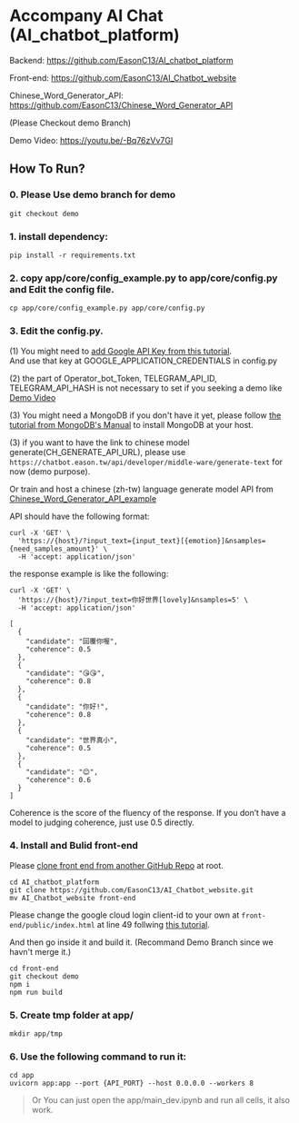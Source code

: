 # Accompany AI Chat (AI_chatbot_platform)

Backend: https://github.com/EasonC13/AI_chatbot_platform

Front-end: https://github.com/EasonC13/AI_Chatbot_website

Chinese_Word_Generator_API: https://github.com/EasonC13/Chinese_Word_Generator_API

(Please Checkout demo Branch)

Demo Video: https://youtu.be/-Bq76zVv7GI

## How To Run?

### 0. Please Use demo branch for demo

```
git checkout demo
```

### 1. install dependency:

```
pip install -r requirements.txt
```

### 2. copy app/core/config_example.py to app/core/config.py and Edit the config file.

```
cp app/core/config_example.py app/core/config.py
```


### 3. Edit the config.py.

(1) You might need to [add Google API Key from this tutorial](https://cloud.google.com/docs/authentication/getting-started).<br>
And use that key at GOOGLE_APPLICATION_CREDENTIALS in config.py

(2) the part of Operator_bot_Token, TELEGRAM_API_ID, TELEGRAM_API_HASH is not necessary to set if you seeking a demo like [Demo Video](https://youtu.be/ES2mmcrhS10)

(3) You might need a MongoDB if you don't have it yet, please follow [the tutorial from MongoDB's Manual](https://docs.mongodb.com/manual/installation/) to install MongoDB at your host.

(3) if you want to have the link to chinese model generate(CH_GENERATE_API_URL), please use `https://chatbot.eason.tw/api/developer/middle-ware/generate-text` for now (demo purpose).

Or train and host a chinese (zh-tw) language generate model API from [Chinese_Word_Generator_API_example](https://github.com/EasonC13/Chinese_Word_Generator_API)

API should have the following format:

```
curl -X 'GET' \
  'https://{host}/?input_text={input_text}[{emotion}]&nsamples={need_samples_amount}' \
  -H 'accept: application/json'
```

the response example is like the following:


```
curl -X 'GET' \
  'https://{host}/?input_text=你好世界[lovely]&nsamples=5' \
  -H 'accept: application/json'
```

```
[
  {
    "candidate": "回覆你喔",
    "coherence": 0.5
  },  
  {
    "candidate": "😘😘",
    "coherence": 0.8
  },
  {
    "candidate": "你好!",
    "coherence": 0.8
  },
  {
    "candidate": "世界真小",
    "coherence": 0.5
  },
  {
    "candidate": "😊",
    "coherence": 0.6
  }
]
```

Coherence is the score of the fluency of the response. If you don’t have a model to judging coherence, just use 0.5 directly.

### 4. Install and Bulid front-end

Please [clone front end from another GitHub Repo](https://github.com/EasonC13/AI_Chatbot_website) at root.

```
cd AI_chatbot_platform
git clone https://github.com/EasonC13/AI_Chatbot_website.git
mv AI_Chatbot_website front-end
```

Please change the google cloud login client-id to your own at `front-end/public/index.html` at line 49 follwing [this tutorial](https://developers.google.com/identity/sign-in/web/sign-in).

And then go inside it and build it. (Recommand Demo Branch since we havn't merge it.)

```
cd front-end
git checkout demo
npm i
npm run build
```

### 5. Create tmp folder at app/

```
mkdir app/tmp
```

### 6. Use the following command to run it:

```
cd app
uvicorn app:app --port {API_PORT} --host 0.0.0.0 --workers 8
```

> Or You can just open the app/main_dev.ipynb and run all cells, it also work.
